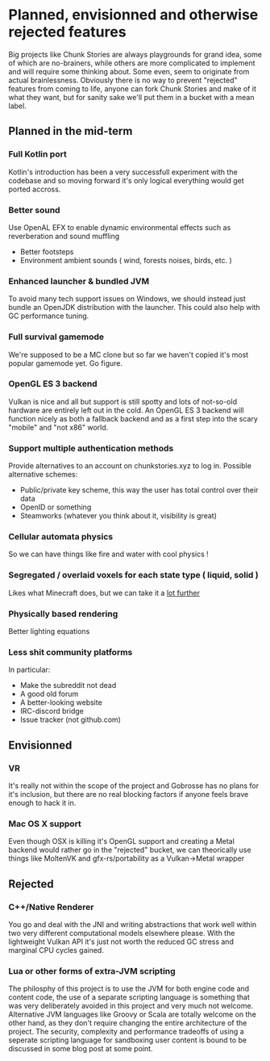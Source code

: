 # Planned, envisionned and otherwise rejected features

Big projects like Chunk Stories are always playgrounds for grand idea, some of which are no-brainers, while others are more complicated to implement and will require some thinking about. Some even, seem to originate from actual brainlessness. Obviously there is no way to prevent "rejected" features from coming to life, anyone can fork Chunk Stories and make of it what they want, but for sanity sake we'll put them in a bucket with a mean label.

## Planned in the mid-term

### Full Kotlin port

Kotlin's introduction has been a very successfull experiment with the codebase and so moving forward it's only logical everything would get ported accross.

### Better sound

Use OpenAL EFX to enable dynamic environmental effects such as reverberation and sound muffling

 * Better footsteps
 * Environment ambient sounds ( wind, forests noises, birds, etc. )

### Enhanced launcher & bundled JVM

To avoid many tech support issues on Windows, we should instead just bundle an OpenJDK distribution with the launcher. This could also help with GC performance tuning.

### Full survival gamemode

We're supposed to be a MC clone but so far we haven't copied it's most popular gamemode yet. Go figure.

### OpenGL ES 3 backend

Vulkan is nice and all but support is still spotty and lots of not-so-old hardware are entirely left out in the cold. An OpenGL ES 3 backend will function nicely as both a fallback backend and as a first step into the scary "mobile" and "not x86" world.

### Support multiple authentication methods

Provide alternatives to an account on chunkstories.xyz to log in. Possible alternative schemes:
 * Public/private key scheme, this way the user has total control over their data
 * OpenID or something
 * Steamworks (whatever you think about it, visibility is great)

### Cellular automata physics

So we can have things like fire and water with cool physics !

### Segregated / overlaid voxels for each state type ( liquid, solid )

Likes what Minecraft does, but we can take it a [lot further](https://www.reddit.com/r/VoxelGameDev/comments/9z70qc/physically_arranged_block_datalayers/?)

### Physically based rendering

Better lighting equations

### Less shit community platforms

In particular:
 * Make the subreddit not dead
 * A good old forum
 * A better-looking website
 * IRC-discord bridge
 * Issue tracker (not github.com)

## Envisionned

### VR

It's really not within the scope of the project and Gobrosse has no plans for it's inclusion, but there are no real blocking factors if anyone feels brave enough to hack it in.

### Mac OS X support

Even though OSX is killing it's OpenGL support and creating a Metal backend would rather go in the "rejected" bucket, we can theorically use things like MoltenVK and gfx-rs/portability as a Vulkan->Metal wrapper

## Rejected

### C++/Native Renderer

You go and deal with the JNI and writing abstractions that work well within two very different computational models elsewhere please. With the lightweight Vulkan API it's just not worth the reduced GC stress and marginal CPU cycles gained.

### Lua or other forms of extra-JVM scripting

The philosphy of this project is to use the JVM for both engine code and content code, the use of a separate scripting language is something that was very deliberately avoided in this project and very much not welcome. Alternative JVM languages like Groovy or Scala are totally welcome on the other hand, as they don't require changing the entire architecture of the project. The security, complexity and performance tradeoffs of using a seperate scripting language for sandboxing user content is bound to be discussed in some blog post at some point.